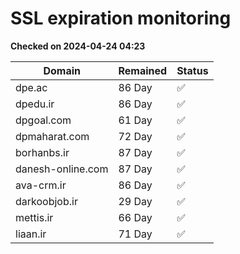 # SSL expiration monitoring

**Checked on 2024-04-24 04:23**

| Domain | Remained | Status       |
|--------|----------|--------------|
| dpe.ac     | 86 Day   | ✅ |
| dpedu.ir     | 86 Day   | ✅ |
| dpgoal.com     | 61 Day   | ✅ |
| dpmaharat.com     | 72 Day   | ✅ |
| borhanbs.ir     | 87 Day   | ✅ |
| danesh-online.com     | 87 Day   | ✅ |
| ava-crm.ir     | 86 Day   | ✅ |
| darkoobjob.ir     | 29 Day   | ✅ |
| mettis.ir     | 66 Day   | ✅ |
| liaan.ir     | 71 Day   | ✅ |
